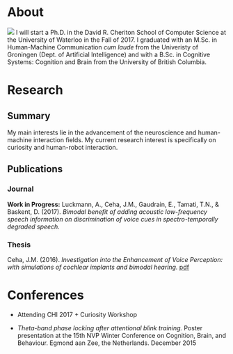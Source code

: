 # About
![](https://jceha.github.io/NewRepo/Portrait.png) I will start a Ph.D. in the David R. Cheriton School of Computer Science at the University of Waterloo in the Fall of 2017. I graduated with an M.Sc. in Human-Machine Communication _cum laude_ from the Univeristy of Groningen (Dept. of Artificial Intelligence) and with a B.Sc. in Cognitive Systems: Cognition and Brain from the University of British Columbia. 



# Research
## Summary
My main interests lie in the advancement of the neuroscience and human-machine interaction fields. My current research interest is specifically on curiosity and human-robot interaction.

## Publications
### Journal
**Work in Progress:**
Luckmann, A., Ceha, J.M., Gaudrain, E., Tamati, T.N., & Baskent, D. (2017). _Bimodal benefit of adding acoustic low-frequency speech information on discrimination of voice cues in spectro-temporally degraded speech._ 

### Thesis
Ceha, J.M. (2016). _Investigation into the Enhancement of Voice Perception: with simulations of cochlear implants and bimodal hearing._ [pdf](https://jceha.github.io/NewRepo/J.M.Ceha_MasterThesis2016.pdf)



# Conferences
- Attending CHI 2017 + Curiosity Workshop

- _Theta-band phase locking after attentional blink training._ Poster presentation at the 15th NVP Winter Conference on Cognition, Brain, and Behaviour. Egmond aan Zee, the Netherlands. December 2015

